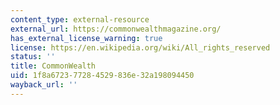 ```yaml
---
content_type: external-resource
external_url: https://commonwealthmagazine.org/
has_external_license_warning: true
license: https://en.wikipedia.org/wiki/All_rights_reserved
status: ''
title: CommonWealth
uid: 1f8a6723-7728-4529-836e-32a198094450
wayback_url: ''
---
```

